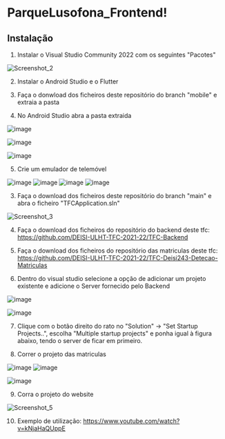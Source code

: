# ParqueLusofona_Frontend!

## Instalação

1. Instalar o Visual Studio Community 2022 com os seguintes "Pacotes"

![Screenshot_2](https://user-images.githubusercontent.com/61621542/164998078-1a09c694-b1b2-4b9a-b772-abc7bf618639.png)

2. Instalar o Android Studio e o Flutter

3. Faça o donwload dos ficheiros deste repositório do branch "mobile" e extraia a pasta

4. No Android Studio abra a pasta extraida

![image](https://user-images.githubusercontent.com/61621542/180569181-788e6436-f19f-424d-890d-83042cd9b5d0.png)

![image](https://user-images.githubusercontent.com/61621542/180569237-64dda83b-b640-48b8-a43a-ffa0b6553695.png)

![image](https://user-images.githubusercontent.com/61621542/180569400-77629123-7ec1-4fb6-9503-0aba3222402a.png)

5. Crie um emulador de telemóvel

![image](https://user-images.githubusercontent.com/61621542/180570518-c2b327dc-ff2f-4f68-be1e-dfcbddea379b.png)
![image](https://user-images.githubusercontent.com/61621542/180569751-4ed49c27-e21a-4dd4-a8bc-76c1aaab0d73.png)
![image](https://user-images.githubusercontent.com/61621542/180569781-a8aa07cc-90d4-4fe1-8afb-18c933090702.png)
![image](https://user-images.githubusercontent.com/61621542/180570332-9d4cfd1f-b109-45e5-8e0d-7c9d4edd4fd1.png)


3. Faça o download dos ficheiros deste repositório do branch "main" e abra o ficheiro "TFCApplication.sln"

![Screenshot_3](https://user-images.githubusercontent.com/61621542/164998297-ae61847e-154c-4e06-a2b2-7340c5195c2e.png)

4. Faça o download dos ficheiros do repositório do backend deste tfc: https://github.com/DEISI-ULHT-TFC-2021-22/TFC-Backend

5. Faça o download dos ficheiros do repositório das matriculas deste tfc: https://github.com/DEISI-ULHT-TFC-2021-22/TFC-Deisi243-Detecao-Matriculas

6. Dentro do visual studio selecione a opção de adicionar um projeto existente e adicione o Server fornecido pelo Backend

![image](https://user-images.githubusercontent.com/61621542/164998677-0205c933-505d-43de-b16b-714c20410603.png)

![image](https://user-images.githubusercontent.com/61621542/164998749-81b05592-f792-43de-bf80-8d1ecc40f207.png)

7. Clique com o botão direito do rato no "Solution" -> "Set Startup Projects..", escolha "Multiple startup projects" e ponha igual à figura abaixo, tendo o server de ficar em primeiro.

8. Correr o projeto das matriculas

![image](https://user-images.githubusercontent.com/61621542/180566935-5ab44a2d-ddee-4b88-86dd-1a2b053321b4.png)
![image](https://user-images.githubusercontent.com/61621542/180566984-5df32d59-caff-423e-a109-a9ff3ac42221.png)


![image](https://user-images.githubusercontent.com/61621542/180565307-2393b5b0-5181-443c-98a9-b904e914828e.png)

9. Corra o projeto do website

![Screenshot_5](https://user-images.githubusercontent.com/61621542/164998916-e1f966bf-612b-4c28-a171-8ae06b59d362.png)

10. Exemplo de utilização: https://www.youtube.com/watch?v=kNjaHaQUppE
